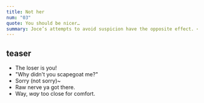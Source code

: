 ```yaml
---
title: Not her
num: "03"
quote: You should be nicer…
summary: Joce’s attempts to avoid suspicion have the opposite effect. <span class='spoiler'>When she tries to leave, Kay Lin forces the issue.</span>
---
```

## teaser
- The loser is you! <!--first round-->
- "Why didn't you scapegoat me?"
- Sorry (not sorry)~ <!--round 2 or C-->
- Raw nerve ya got there. <!--KL and/or J-->
- Way, *way* too close for comfort.